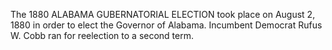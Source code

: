The 1880 ALABAMA GUBERNATORIAL ELECTION took place on August 2, 1880 in order to elect the Governor of Alabama. Incumbent Democrat Rufus W. Cobb ran for reelection to a second term.
